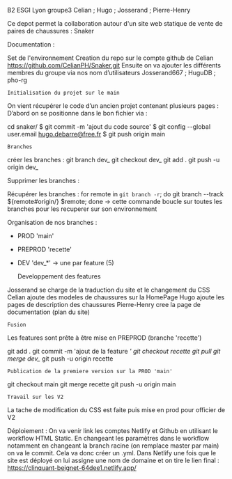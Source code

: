 B2 ESGI Lyon groupe3 Celian ; Hugo ; Josserand ; Pierre-Henry

Ce depot permet la collaboration autour d'un site web statique de vente de paires de chaussures : Snaker

Documentation :

   Set de l'environnement
Creation du repo sur le compte github de Celian https://github.com/CelianPH/Snaker.git
Ensuite on va ajouter les différents membres du groupe via nos nom d’utilisateurs
Josserand667 ; HuguDB ; pho-rg
 
    Initialisation du projet sur le main
On vient récupérer le code d’un ancien projet contenant plusieurs pages :
D’abord on se positionne dans le bon fichier via : 

cd snaker/
$ git commit -m 'ajout du code source'
$ git config --global user.email hugo.debarre@free.fr
$ git push origin main

    Branches

créer les branches :
git branch dev_
git checkout dev_
git add .
git push -u origin dev_

Supprimer les branches :

Récupérer les branches :
for remote in `git branch -r`; do git branch --track ${remote#origin/} $remote; done
-> cette commande boucle sur toutes les branches pour les recuperer sur son environnement

Organisation de nos branches :
- PROD 'main'
- PREPROD 'recette'
- DEV 'dev_*' -> une par feature (5)

    Developpement des features

Josserand se charge de la traduction du site et le changement du CSS
Celian ajoute des modeles de chaussures sur la HomePage
Hugo ajoute les pages de description des chaussures
Pierre-Henry cree la page de documentation (plan du site)

    Fusion
Les features sont prête à être mise en PREPROD (branche 'recette')

git add .
git commit -m 'ajout de la feature *'
git checkout recette
git pull
git merge dev_*
git push -u origin recette

    Publication de la premiere version sur la PROD 'main'
    
git checkout main
git merge recette
git push -u origin main

    Travail sur les V2
La tache de modification du CSS est faite puis mise en prod pour officier de V2

Déploiement :
On va venir link les comptes Netlify et Github en utilisant le workflow HTML Static. En changeant les paramètres dans le workflow notamment en changeant la branch racine (on remplace master par main) on va le commit. Cela va donc créer un .yml.
Dans Netlify une fois que le site est déployé on lui assigne une nom de domaine et on tire le lien final : https://clinquant-beignet-64dee1.netlify.app/
